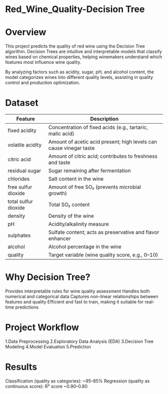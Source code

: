 # Red_Wine_Quality-Decision Tree

# Overview

This project predicts the quality of red wine using the Decision Tree algorithm. Decision Trees are intuitive and interpretable models that classify wines based on chemical properties, helping winemakers understand which features most influence wine quality.

By analyzing factors such as acidity, sugar, pH, and alcohol content, the model categorizes wines into different quality levels, assisting in quality control and production optimization.

# Dataset

| Feature              | Description                                                        |
| -------------------- | ------------------------------------------------------------------ |
| fixed acidity        | Concentration of fixed acids (e.g., tartaric, malic acid)          |
| volatile acidity     | Amount of acetic acid present; high levels can cause vinegar taste |
| citric acid          | Amount of citric acid; contributes to freshness and taste          |
| residual sugar       | Sugar remaining after fermentation                                 |
| chlorides            | Salt content in the wine                                           |
| free sulfur dioxide  | Amount of free SO₂ (prevents microbial growth)                     |
| total sulfur dioxide | Total SO₂ content                                                  |
| density              | Density of the wine                                                |
| pH                   | Acidity/alkalinity measure                                         |
| sulphates            | Sulfate content; acts as preservative and flavor enhancer          |
| alcohol              | Alcohol percentage in the wine                                     |
| quality              | Target variable (wine quality score, e.g., 0–10)                   |

# Why Decision Tree?

Provides interpretable rules for wine quality assessment
Handles both numerical and categorical data
Captures non-linear relationships between features and quality
Efficient and fast to train, making it suitable for real-time predictions

# Project Workflow

1.Data Preprocessing
2.Exploratory Data Analysis (EDA)
3.Decision Tree Modeling
4.Model Evaluation
5.Prediction

# Results

Classification (quality as categories): ~95–85%
Regression (quality as continuous score): R² score ~0.90–0.80
